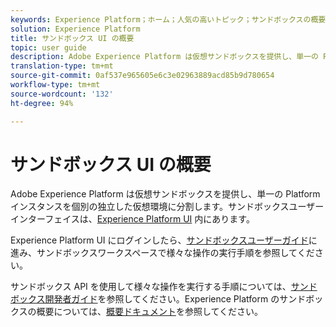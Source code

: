 ```yaml
---
keywords: Experience Platform；ホーム；人気の高いトピック；サンドボックスの概要
solution: Experience Platform
title: サンドボックス UI の概要
topic: user guide
description: Adobe Experience Platform は仮想サンドボックスを提供し、単一の Platform インスタンスを個別の独立した仮想環境に分割します。サンドボックスユーザーインターフェイスは、Experience Platform UI 内にあります。
translation-type: tm+mt
source-git-commit: 0af537e965605e6c3e02963889acd85b9d780654
workflow-type: tm+mt
source-wordcount: '132'
ht-degree: 94%

---
```



# サンドボックス UI の概要


Adobe Experience Platform は仮想サンドボックスを提供し、単一の Platform インスタンスを個別の独立した仮想環境に分割します。サンドボックスユーザーインターフェイスは、[Experience Platform UI](https://platform.adobe.com) 内にあります。

Experience Platform UI にログインしたら、[サンドボックスユーザーガイド](user-guide.md)に進み、サンドボックスワークスペースで様々な操作の実行手順を参照してください。

サンドボックス API を使用して様々な操作を実行する手順については、[サンドボックス開発者ガイド](../api/getting-started.md)を参照してください。Experience Platform のサンドボックスの概要については、[概要ドキュメント](../home.md)を参照してください。

